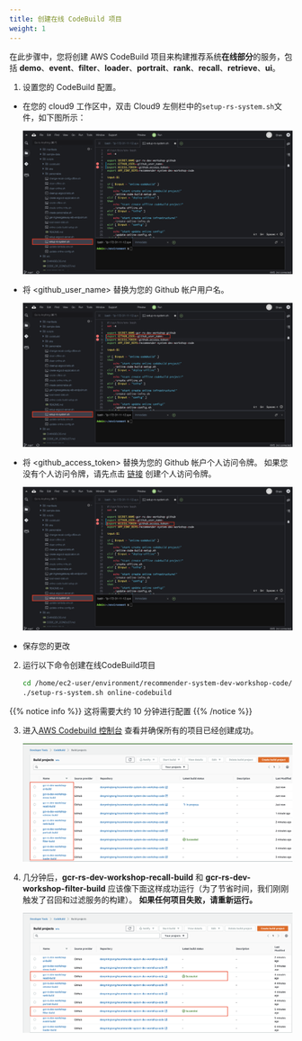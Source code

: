 ```yaml
---
title: 创建在线 CodeBuild 项目
weight: 1
---
```


在此步骤中，您将创建 AWS CodeBuild 项目来构建推荐系统**在线部分**的服务，包括 **demo**、**event**、**filter**、**loader**、**portrait**、**rank**、**recall**、**retrieve**、**ui**。

1. 设置您的 CodeBuild 配置。
- 在您的 cloud9 工作区中，双击 Cloud9 左侧栏中的`setup-rs-system.sh`文件，如下图所示：
  
    ![Update Codebuild Config](/images/update-codebuild-config.png)

- 将 <github_user_name> 替换为您的 Github 帐户用户名。
  
    ![Update Codebuild Github user](/images/update-codebuild-github-user.png)

- 将 <github_access_token> 替换为您的 Github 帐户个人访问令牌。 如果您没有个人访问令牌，请先点击 [链接](https://docs.github.com/en/github/authenticating-to-github/keeping-your-account-and-data-secure/creating-a-personal-access-token) 创建个人访问令牌。
  
    ![Update Codebuild Access Token](/images/update-codebuild-access-token.png)

- 保存您的更改

2. 运行以下命令创建在线CodeBuild项目

    ```sh
    cd /home/ec2-user/environment/recommender-system-dev-workshop-code/scripts
    ./setup-rs-system.sh online-codebuild
    ```
   
{{% notice info %}}
这将需要大约 10 分钟进行配置
{{% /notice %}}

3. 进入[AWS Codebuild 控制台](https://console.aws.amazon.com/codesuite/codebuild/home) 查看并确保所有的项目已经创建成功。
   
    ![Codebuild Created](/images/codebuild-created.png)

4. 几分钟后，**gcr-rs-dev-workshop-recall-build** 和 **gcr-rs-dev-workshop-filter-build** 应该像下面这样成功运行（为了节省时间，我们刚刚触发了召回和过滤服务的构建）。 **如果任何项目失败，请重新运行。**
   
    ![Codebuild Succeed](/images/codebuild-successfully.png)
